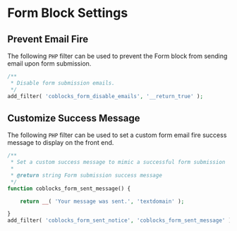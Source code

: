 # Form Block Settings

## Prevent Email Fire

The following `PHP` filter can be used to prevent the Form block from sending email upon form submission.


```php
/**
 * Disable form submission emails.
 */
add_filter( 'coblocks_form_disable_emails', '__return_true' );

```

## Customize Success Message

The following `PHP` filter can be used to set a custom form email fire success message to display on the front end.

```php
/**
 * Set a custom success message to mimic a successful form submission
 *
 * @return string Form submission success message
 */
function coblocks_form_sent_message() {

	return __( 'Your message was sent.', 'textdomain' );

}
add_filter( 'coblocks_form_sent_notice', 'coblocks_form_sent_message' );
```

